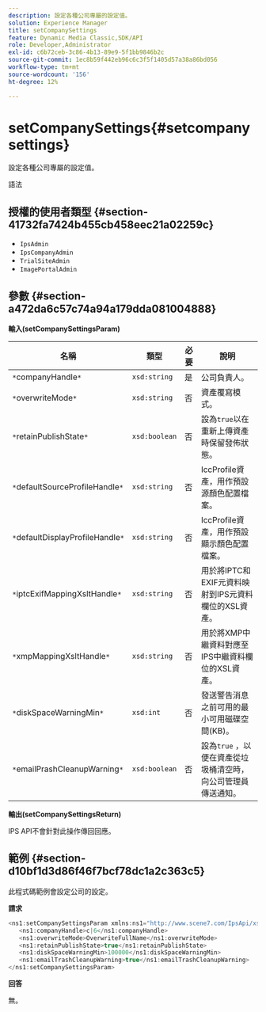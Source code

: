 ```yaml
---
description: 設定各種公司專屬的設定值。
solution: Experience Manager
title: setCompanySettings
feature: Dynamic Media Classic,SDK/API
role: Developer,Administrator
exl-id: c6b72ceb-3c86-4b13-89e9-5f1bb9846b2c
source-git-commit: 1ec8b59f442eb96c6c3f5f1405d57a38a86bd056
workflow-type: tm+mt
source-wordcount: '156'
ht-degree: 12%

---
```


# setCompanySettings{#setcompanysettings}

設定各種公司專屬的設定值。

語法

## 授權的使用者類型 {#section-41732fa7424b455cb458eec21a02259c}

* `IpsAdmin`
* `IpsCompanyAdmin`
* `TrialSiteAdmin`
* `ImagePortalAdmin`

## 參數 {#section-a472da6c57c74a94a179dda081004888}

**輸入(setCompanySettingsParam)**

| 名稱 | 類型 | 必要 | 說明 |
|---|---|---|---|
| `*`companyHandle`*` | `xsd:string` | 是 | 公司負責人。 |
| `*`overwriteMode`*` | `xsd:string` | 否 | 資產覆寫模式。 |
| `*`retainPublishState`*` | `xsd:boolean` | 否 | 設為`true`以在重新上傳資產時保留發佈狀態。 |
| `*`defaultSourceProfileHandle`*` | `xsd:string` | 否 | IccProfile資產，用作預設源顏色配置檔案。 |
| `*`defaultDisplayProfileHandle`*` | `xsd:string` | 否 | IccProfile資產，用作預設顯示顏色配置檔案。 |
| `*`iptcExifMappingXsltHandle`*` | `xsd:string` | 否 | 用於將IPTC和EXIF元資料映射到IPS元資料欄位的XSL資產。 |
| `*`xmpMappingXsltHandle`*` | `xsd:string` | 否 | 用於將XMP中繼資料對應至IPS中繼資料欄位的XSL資產。 |
| `*`diskSpaceWarningMin`*` | `xsd:int` | 否 | 發送警告消息之前可用的最小可用磁碟空間(KB)。 |
| `*`emailPrashCleanupWarning`*` | `xsd:boolean` | 否 | 設為`true` ，以便在資產從垃圾桶清空時，向公司管理員傳送通知。 |

**輸出(setCompanySettingsReturn)**

IPS API不會針對此操作傳回回應。

## 範例 {#section-d10bf1d3d86f46f7bcf78dc1a2c363c5}

此程式碼範例會設定公司的設定。

**請求**

```java
<ns1:setCompanySettingsParam xmlns:ns1="http://www.scene7.com/IpsApi/xsd/2008-01-15">
   <ns1:companyHandle>c|6</ns1:companyHandle>
   <ns1:overwriteMode>OverwriteFullName</ns1:overwriteMode>
   <ns1:retainPublishState>true</ns1:retainPublishState>
   <ns1:diskSpaceWarningMin>100000</ns1:diskSpaceWarningMin>
   <ns1:emailTrashCleanupWarning>true</ns1:emailTrashCleanupWarning>
</ns1:setCompanySettingsParam>
```

**回答**

無。
